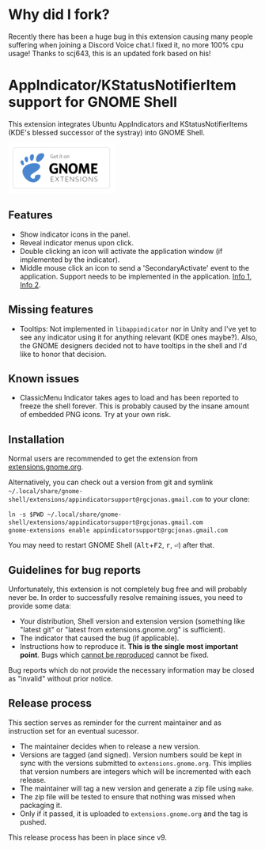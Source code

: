 # Why did I fork?
Recently there has been a huge bug in this extension causing many people suffering when joining a Discord Voice chat.I fixed it, no more 100% cpu usage!
Thanks to scj643, this is  an updated fork based on his!

# AppIndicator/KStatusNotifierItem support for GNOME Shell
This extension integrates Ubuntu AppIndicators and KStatusNotifierItems (KDE's blessed successor of the systray) into GNOME Shell.

[<img alt="" height="100" src="https://raw.githubusercontent.com/andyholmes/gnome-shell-extensions-badge/master/get-it-on-ego.svg?sanitize=true">](https://extensions.gnome.org/extension/615/appindicator-support/)

## Features
* Show indicator icons in the panel.
* Reveal indicator menus upon click.
* Double clicking an icon will activate the application window (if implemented by the indicator).
* Middle mouse click an icon to send a 'SecondaryActivate' event to the application. Support needs to be implemented in the application. [Info 1](https://bugs.launchpad.net/unity/+bug/812933), [Info 2](https://developer.ubuntu.com/api/devel/ubuntu-13.10/c/AppIndicator3-0.1.html).

## Missing features
* Tooltips: Not implemented in `libappindicator` nor in Unity and I've yet to see any indicator using it for anything relevant (KDE ones maybe?). Also, the GNOME designers decided not to have tooltips in the shell and I'd like to honor that decision.

## Known issues
* ClassicMenu Indicator takes ages to load and has been reported to freeze the shell forever. This is probably caused by the insane amount of embedded PNG icons. Try at your own risk.

## Installation
Normal users are recommended to get the extension from [extensions.gnome.org](https://extensions.gnome.org/extension/615/appindicator-support/).

Alternatively, you can check out a version from git and symlink
`~/.local/share/gnome-shell/extensions/appindicatorsupport@rgcjonas.gmail.com` to your clone:

```
ln -s $PWD ~/.local/share/gnome-shell/extensions/appindicatorsupport@rgcjonas.gmail.com
gnome-extensions enable appindicatorsupport@rgcjonas.gmail.com
```

You may need to restart GNOME Shell (<kbd>Alt</kbd>+<kbd>F2</kbd>, <kbd>r</kbd>, <kbd>⏎</kbd>)
after that.

## Guidelines for bug reports
Unfortunately, this extension is not completely bug free and will probably never be.
In order to successfully resolve remaining issues, you need to provide some data:

* Your distribution, Shell version and extension version (something like "latest git" or "latest from extensions.gnome.org" is sufficient).
* The indicator that caused the bug (if applicable).
* Instructions how to reproduce it. **This is the single most important point**. Bugs which [cannot be reproduced](http://xkcd.com/583/) cannot be fixed.

Bug reports which do not provide the necessary information may be closed as "invalid" without prior notice.

## Release process
This section serves as reminder for the current maintainer and as instruction set for an eventual sucessor.

* The maintainer decides when to release a new version.
* Versions are tagged (and signed). Version numbers sould be kept in sync with the versions submitted to `extensions.gnome.org`.
  This implies that version numbers are integers which will be incremented with each release.
* The maintainer will tag a new version and generate a zip file using `make`.
* The zip file will be tested to ensure that nothing was missed when packaging it.
* Only if it passed, it is uploaded to `extensions.gnome.org` and the tag is pushed.

This release process has been in place since v9.
